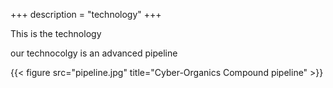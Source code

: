 +++
  description = "technology"
+++

This is the technology


our technocolgy is an advanced pipeline

{{< figure src="pipeline.jpg" title="Cyber-Organics Compound pipeline" >}}